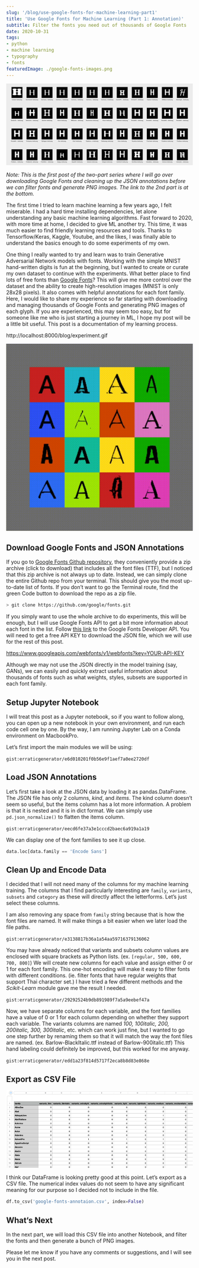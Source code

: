 ```yaml
---
slug: '/blog/use-google-fonts-for-machine-learning-part1'
title: 'Use Google Fonts for Machine Learning (Part 1: Annotation)'
subtitle: Filter the fonts you need out of thousands of Google Fonts
date: 2020-10-31
tags:
- python
- machine learning
- typography
- fonts
featuredImage: ./google-fonts-images.png
---
```


![Google Fonts images generated from a Python script](./google-fonts-images.png)

*Note: This is the first post of the two-part series where I will go over downloading Google Fonts and cleaning up the JSON annotations before we can filter fonts and generate PNG images. The link to the 2nd part is at the bottom.*

The first time I tried to learn machine learning a few years ago, I felt miserable. I had a hard time installing dependencies, let alone understanding any basic machine learning algorithms. Fast forward to 2020, with more time at home, I decided to give ML another try. This time, it was much easier to find friendly learning resources and tools. Thanks to Tensorflow/Keras, Kaggle, Youtube, and the likes, I was finally able to understand the basics enough to do some experiments of my own.

One thing I really wanted to try and learn was to train Generative Adversarial Network models with fonts. Working with the simple MNIST hand-written digits is fun at the beginning, but I wanted to create or curate my own dataset to continue with the experiments. What better place to find lots of free fonts than [Google Fonts](https://fonts.google.com)? This will give me more control over the dataset and the ability to create high-resolution images (MNIST is only 28x28 pixels). It also comes with helpful annotations for each font family. Here, I would like to share my experience so far starting with downloading and managing thousands of Google Fonts and generating PNG images of each glyph. If you are experienced, this may seem too easy, but for someone like me who is just starting a journey in ML, I hope my post will be a little bit useful. This post is a documentation of my learning process.

http://localhost:8000/blog/experiment.gif

![A quick experiment with GAN trained on Google Fonts](./experiment.gif)

## Download Google Fonts and JSON Annotations

If you go to [Google Fonts Github repository](https://github.com/google/fonts), they conveniently provide a zip archive (click to download) that includes all the font files (TTF), but I noticed that this zip archive is not always up to date. Instead, we can simply clone the entire Github repo from your terminal. This should give you the most up-to-date list of fonts. If you don’t want to go the Terminal route, find the green Code button to download the repo as a zip file.

```bash
> git clone https://github.com/google/fonts.git
```

If you simply want to use the whole archive to do experiments, this will be enough, but I will use Google Fonts API to get a bit more information about each font in the list. Follow [this link](https://developers.google.com/fonts/docs/developer_api) to the Google Fonts Developer API. You will need to get a free API KEY to download the JSON file, which we will use for the rest of this post.

https://www.googleapis.com/webfonts/v1/webfonts?key=YOUR-API-KEY

Although we may not use the JSON directly in the model training (say, GANs), we can easily and quickly extract useful information about thousands of fonts such as what weights, styles, subsets are supported in each font family.

## Setup Jupyter Notebook

I will treat this post as a Jupyter notebook, so if you want to follow along, you can open up a new notebook in your own environment, and run each code cell one by one. By the way, I am running Jupyter Lab on a Conda environment on MacbookPro.

Let’s first import the main modules we will be using:

`gist:erraticgenerator/e6d010201f0b56e9f1aef7a0ee2720df`

## Load JSON Annotations

Let’s first take a look at the JSON data by loading it as pandas.DataFrame. The JSON file has only 2 columns, *kind*, and *items*. The kind column doesn’t seem so useful, but the items column has a lot more information. A problem is that it is nested and it is in dict format. We can simply use `pd.json_normalize()` to flatten the items column.

`gist:erraticgenerator/eecd6fe37a3e1cccd2baec6a919a1a19`

We can display one of the font families to see it up close.

```python
data.loc[data.family == 'Encode Sans']
```

## Clean Up and Encode Data

I decided that I will not need many of the columns for my machine learning training. The columns that I find particularly interesting are `family`, `variants`, `subsets` and `category` as these will directly affect the letterforms. Let’s just select these columns.

I am also removing any space from `family` string because that is how the font files are named. It will make things a bit easier when we later load the file paths.

`gist:erraticgenerator/e3138817b36a1a54aa59716379136062`

You may have already noticed that variants and subsets column values are enclosed with square brackets as Python lists. (ex. `[regular, 500, 600, 700, 800]`) We will create new columns for each value and assign either 0 or 1 for each font family. This one-hot encoding will make it easy to filter fonts with different conditions. (ie. filter fonts that have regular weights that support Thai character set.) I have tried a few different methods and the *Scikit-Learn* module gave me the result I needed.

`gist:erraticgenerator/29292524b9db891989f7a5a9eebef47a`

Now, we have separate columns for each variable, and the font families have a value of 0 or 1 for each column depending on whether they support each variable. The variants columns are named *100, 100italic, 200, 200italic, 300, 300italic*, etc. which can work just fine, but I wanted to go one step further by renaming them so that it will match the way the font files are named. (ex. Barlow-BlackItalic.ttf instead of Barlow-900italic.ttf) This hand labeling could definitely be improved, but this worked for me anyway.

`gist:erraticgenerator/edd1a23f814d5717f2eca8b8d83e868e`

## Export as CSV File

![table](./table.png)

I think our DataFrame is looking pretty good at this point. Let’s export as a CSV file. The numerical index values do not seem to have any significant meaning for our purpose so I decided not to include in the file.

```python
df.to_csv('google-fonts-annotaion.csv', index=False)
```

## What‘s Next

In the next part, we will load this CSV file into another Notebook, and filter the fonts and then generate a bunch of PNG images.

Please let me know if you have any comments or suggestions, and I will see you in the next post.